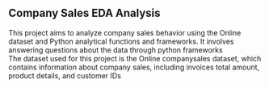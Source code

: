 ## Company Sales EDA Analysis
This project aims to analyze company sales behavior using the Online dataset and Python analytical functions and frameworks. It involves answering questions about the data through python frameworks <br>
 The dataset used for this project is the Online companysales dataset, which contains information about company sales, including invoices total amount, product details, and customer IDs
